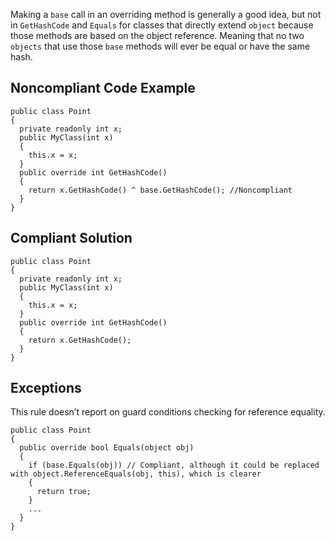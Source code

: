 Making a `base` call in an overriding method is generally a good idea, but not in `GetHashCode` and `Equals` for classes that directly extend `object` because those methods are based on the object reference. Meaning that no two `objects` that use those `base` methods will ever be equal or have the same hash.
 
## Noncompliant Code Example

    public class Point
    {
      private readonly int x;
      public MyClass(int x)
      {
        this.x = x;
      }
      public override int GetHashCode()
      {
        return x.GetHashCode() ^ base.GetHashCode(); //Noncompliant
      }
    }

## Compliant Solution

    public class Point
    {
      private readonly int x;
      public MyClass(int x)
      {
        this.x = x;
      }
      public override int GetHashCode()
      {
        return x.GetHashCode();
      }
    }

## Exceptions
 
This rule doesn’t report on guard conditions checking for reference equality.

    public class Point
    {
      public override bool Equals(object obj)
      {
        if (base.Equals(obj)) // Compliant, although it could be replaced with object.ReferenceEquals(obj, this), which is clearer
        {
          return true;
        }
        ...
      }
    }